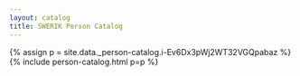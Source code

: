 ```yaml
---
layout: catalog
title: SWERIK Person Catalog
---
```

{% assign p = site.data._person-catalog.i-Ev6Dx3pWj2WT32VGQpabaz %}
{% include person-catalog.html p=p %}

